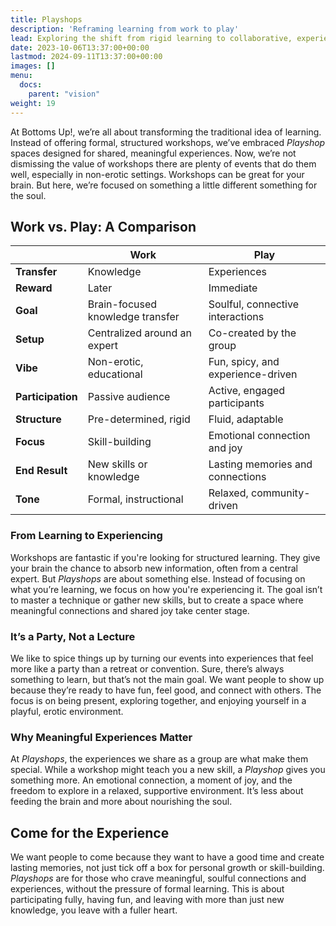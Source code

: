 ```yaml
---
title: Playshops
description: 'Reframing learning from work to play'
lead: Exploring the shift from rigid learning to collaborative, experience-based engagement.
date: 2023-10-06T13:37:00+00:00
lastmod: 2024-09-11T13:37:00+00:00
images: []
menu: 
  docs:
    parent: "vision"
weight: 19
---
```



At Bottoms Up!, we’re all about transforming the traditional idea of learning. Instead of offering formal, structured workshops, we’ve embraced *Playshop* spaces designed for shared, meaningful experiences. Now, we’re not dismissing the value of workshops there are plenty of events that do them well, especially in non-erotic settings. Workshops can be great for your brain. But here, we’re focused on something a little different something for the soul.

## Work vs. Play: A Comparison
|  | **Work** | **Play** |
|---------|----------|----------|
| **Transfer** | Knowledge | Experiences |
| **Reward** | Later | Immediate |
| **Goal** | Brain-focused knowledge transfer | Soulful, connective interactions |
| **Setup** | Centralized around an expert | Co-created by the group |
| **Vibe** | Non-erotic, educational | Fun, spicy, and experience-driven |
| **Participation** | Passive audience | Active, engaged participants |
| **Structure** | Pre-determined, rigid | Fluid, adaptable |
| **Focus** | Skill-building | Emotional connection and joy |
| **End Result** | New skills or knowledge | Lasting memories and connections |
| **Tone** | Formal, instructional | Relaxed, community-driven |


### From Learning to Experiencing  
Workshops are fantastic if you're looking for structured learning. They give your brain the chance to absorb new information, often from a central expert. But *Playshops* are about something else. Instead of focusing on what you’re learning, we focus on how you're experiencing it. The goal isn’t to master a technique or gather new skills, but to create a space where meaningful connections and shared joy take center stage. 

### It’s a Party, Not a Lecture  
We like to spice things up by turning our events into experiences that feel more like a party than a retreat or convention. Sure, there’s always something to learn, but that’s not the main goal. We want people to show up because they’re ready to have fun, feel good, and connect with others. The focus is on being present, exploring together, and enjoying yourself in a playful, erotic environment.

### Why Meaningful Experiences Matter  
At *Playshops*, the experiences we share as a group are what make them special. While a workshop might teach you a new skill, a *Playshop* gives you something more. An emotional connection, a moment of joy, and the freedom to explore in a relaxed, supportive environment. It’s less about feeding the brain and more about nourishing the soul.

## Come for the Experience  
We want people to come because they want to have a good time and create lasting memories, not just tick off a box for personal growth or skill-building. *Playshops* are for those who crave meaningful, soulful connections and experiences, without the pressure of formal learning. This is about participating fully, having fun, and leaving with more than just new knowledge, you leave with a fuller heart.
